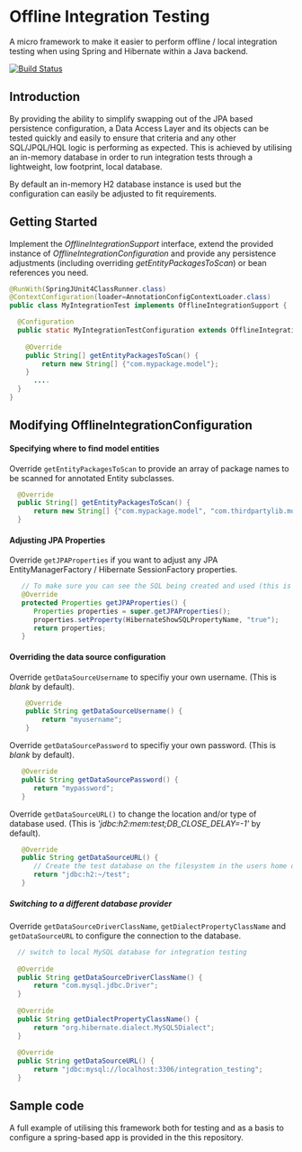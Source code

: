 # Offline Integration Testing
A micro framework to make it easier to perform offline / local integration testing when using Spring and Hibernate within a Java backend.

[![Build Status](https://travis-ci.org/KarlNosworthy/offline-integration-testing.svg?branch=master)](https://travis-ci.org/KarlNosworthy/offline-integration-testing)

## Introduction
By providing the ability to simplify swapping out of the JPA based persistence configuration, a Data Access Layer and its objects can be tested quickly and easily to ensure that criteria and any other SQL/JPQL/HQL logic is performing as expected.
This is achieved by utilising an in-memory database in order to run integration tests through a lightweight, low footprint, local database.

By default an in-memory H2 database instance is used but the configuration can easily be adjusted to fit requirements.


## Getting Started

Implement the _OfflineIntegrationSupport_ interface, extend the provided instance of _OfflineIntegrationConfiguration_ and provide any persistence adjustments (including overriding _getEntityPackagesToScan_) or bean references you need.

```java
@RunWith(SpringJUnit4ClassRunner.class)
@ContextConfiguration(loader=AnnotationConfigContextLoader.class)
public class MyIntegrationTest implements OfflineIntegrationSupport {

  @Configuration
  public static MyIntegrationTestConfiguration extends OfflineIntegrationConfiguration {
  
    @Override
    public String[] getEntityPackagesToScan() {
        return new String[] {"com.mypackage.model"};
    }
      ....
  }
}
```

## Modifying OfflineIntegrationConfiguration

#### Specifying where to find model entities
Override `getEntityPackagesToScan` to provide an array of package names to be scanned for annotated Entity subclasses.

```java
  @Override
  public String[] getEntityPackagesToScan() {
      return new String[] {"com.mypackage.model", "com.thirdpartylib.models"};
  }  
```

#### Adjusting JPA Properties
Override `getJPAProperties` if you want to adjust any JPA EntityManagerFactory / Hibernate SessionFactory properties.

```java
   // To make sure you can see the SQL being created and used (this is off by default).
   @Override
   protected Properties getJPAProperties() {
      Properties properties = super.getJPAProperties();
      properties.setProperty(HibernateShowSQLPropertyName, "true");
      return properties;
   }
```

#### Overriding the data source configuration

Override `getDataSourceUsername` to specifiy your own username. (This is *blank* by default).

```java
    @Override
    public String getDataSourceUsername() {
        return "myusername";
    }
```

Override `getDataSourcePassword` to specifiy your own password. (This is *blank* by default).

```java
   @Override
   public String getDataSourcePassword() {
      return "mypassword";
   }
```

Override `getDataSourceURL()` to change the location and/or type of database used. (This is _'jdbc:h2:mem:test;DB_CLOSE_DELAY=-1'_ by default).

```java
   @Override
   public String getDataSourceURL() {
      // Create the test database on the filesystem in the users home directory
      return "jdbc:h2:~/test";
   }
```

##### Switching to a different database provider

Override `getDataSourceDriverClassName`, `getDialectPropertyClassName` and `getDataSourceURL` to configure the connection to the database.

```java
  // switch to local MySQL database for integration testing
  
  @Override
  public String getDataSourceDriverClassName() {
      return "com.mysql.jdbc.Driver";
  }
  
  @Override
  public String getDialectPropertyClassName() {
      return "org.hibernate.dialect.MySQL5Dialect";
  }
  
  @Override
  public String getDataSourceURL() {
      return "jdbc:mysql://localhost:3306/integration_testing";
  }
```

## Sample code

A full example of utilising this framework both for testing and as a basis to configure a spring-based app is provided in the this repository.

